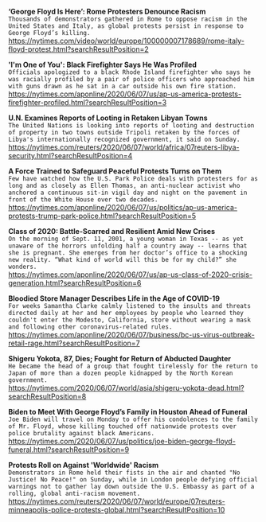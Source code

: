 **‘George Floyd Is Here’: Rome Protesters Denounce Racism**\
`Thousands of demonstrators gathered in Rome to oppose racism in the United States and Italy, as global protests persist in response to George Floyd’s killing.`\
https://nytimes.com/video/world/europe/100000007178689/rome-italy-floyd-protest.html?searchResultPosition=2

**'I'm One of You': Black Firefighter Says He Was Profiled**\
`Officials apologized to a black Rhode Island firefighter who says he was racially profiled by a pair of police officers who approached him with guns drawn as he sat in a car outside his own fire station.`\
https://nytimes.com/aponline/2020/06/07/us/ap-us-america-protests-firefighter-profiled.html?searchResultPosition=3

**U.N. Examines Reports of Looting in Retaken Libyan Towns**\
`The United Nations is looking into reports of looting and destruction of property in two towns outside Tripoli retaken by the forces of Libya's internationally recognized government, it said on Sunday.`\
https://nytimes.com/reuters/2020/06/07/world/africa/07reuters-libya-security.html?searchResultPosition=4

**A Force Trained to Safeguard Peaceful Protests Turns on Them**\
`Few have watched how the U.S. Park Police deals with protesters for as long and as closely as Ellen Thomas, an anti-nuclear activist who anchored a continuous sit-in vigil day and night on the pavement in front of the White House over two decades.`\
https://nytimes.com/aponline/2020/06/07/us/politics/ap-us-america-protests-trump-park-police.html?searchResultPosition=5

**Class of 2020: Battle-Scarred and Resilient Amid New Crises**\
`On the morning of Sept. 11, 2001, a young woman in Texas -- as yet unaware of the horrors unfolding half a country away -- learns that she is pregnant. She emerges from her doctor’s office to a shocking new reality. “What kind of world will this be for my child?” she wonders.`\
https://nytimes.com/aponline/2020/06/07/us/ap-us-class-of-2020-crisis-generation.html?searchResultPosition=6

**Bloodied Store Manager Describes Life in the Age of COVID-19**\
`For weeks Samantha Clarke calmly listened to the insults and threats directed daily at her and her employees by people who learned they couldn't enter the Modesto, California, store without wearing a mask and following other coronavirus-related rules.`\
https://nytimes.com/aponline/2020/06/07/business/bc-us-virus-outbreak-retail-rage.html?searchResultPosition=7

**Shigeru Yokota, 87, Dies; Fought for Return of Abducted Daughter**\
`He became the head of a group that fought tirelessly for the return to Japan of more than a dozen people kidnapped by the North Korean government.`\
https://nytimes.com/2020/06/07/world/asia/shigeru-yokota-dead.html?searchResultPosition=8

**Biden to Meet With George Floyd’s Family in Houston Ahead of Funeral**\
`Joe Biden will travel on Monday to offer his condolences to the family of Mr. Floyd, whose killing touched off nationwide protests over police brutality against black Americans.`\
https://nytimes.com/2020/06/07/us/politics/joe-biden-george-floyd-funeral.html?searchResultPosition=9

**Protests Roll on Against 'Worldwide' Racism**\
`Demonstrators in Rome held their fists in the air and chanted "No Justice! No Peace!" on Sunday, while in London people defying official warnings not to gather lay down outside the U.S. Embassy as part of a rolling, global anti-racism movement.`\
https://nytimes.com/reuters/2020/06/07/world/europe/07reuters-minneapolis-police-protests-global.html?searchResultPosition=10

